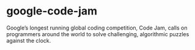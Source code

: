 # google-code-jam
Google’s longest running global coding competition, Code Jam, calls on programmers around the world to solve challenging, algorithmic puzzles against the clock.
